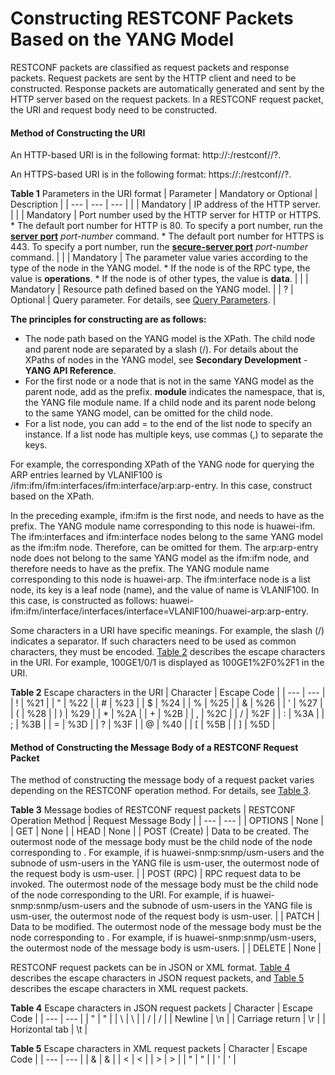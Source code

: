 Constructing RESTCONF Packets Based on the YANG Model
=====================================================

RESTCONF packets are classified as request packets and response packets. Request packets are sent by the HTTP client and need to be constructed. Response packets are automatically generated and sent by the HTTP server based on the request packets. In a RESTCONF request packet, the URI and request body need to be constructed.

#### Method of Constructing the URI

An HTTP-based URI is in the following format: http://<host-ip>:<port>/restconf/<node-type>/<path>?<query>.

An HTTPS-based URI is in the following format: https://<host-ip>:<port>/restconf/<node-type>/<path>?<query>.

**Table 1** Parameters in the URI format
| Parameter | Mandatory or Optional | Description |
| --- | --- | --- |
| <host-ip> | Mandatory | IP address of the HTTP server. |
| <port> | Mandatory | Port number used by the HTTP server for HTTP or HTTPS.   * The default port number for HTTP is 80. To specify a port number, run the [**server port**](cmdqueryname=server+port) *port-number* command. * The default port number for HTTPS is 443. To specify a port number, run the [**secure-server port**](cmdqueryname=secure-server+port) *port-number* command. |
| <node-type> | Mandatory | The parameter value varies according to the type of the node in the YANG model.   * If the node is of the RPC type, the <node-type> value is **operations**. * If the node is of other types, the <node-type> value is **data**. |
| <path> | Mandatory | Resource path defined based on the YANG model. |
| ?<query> | Optional | Query parameter. For details, see [Query Parameters](vrp_restconf_cfg_0014.html). |

**The principles for constructing <path> are as follows:**

* The node path based on the YANG model is the XPath. The child node and parent node are separated by a slash (/). For details about the XPaths of nodes in the YANG model, see **Secondary Development** - **YANG API Reference**.
* For the first node or a node that is not in the same YANG model as the parent node, add <module> as the prefix. **module** indicates the namespace, that is, the YANG file module name. If a child node and its parent node belong to the same YANG model, <module> can be omitted for the child node.
* For a list node, you can add =<key> to the end of the list node to specify an instance. If a list node has multiple keys, use commas (,) to separate the keys.

For example, the corresponding XPath of the YANG node for querying the ARP entries learned by VLANIF100 is /ifm:ifm/ifm:interfaces/ifm:interface/arp:arp-entry. In this case, construct <path> based on the XPath.

In the preceding example, ifm:ifm is the first node, and needs to have <module> as the prefix. The YANG module name corresponding to this node is huawei-ifm. The ifm:interfaces and ifm:interface nodes belong to the same YANG model as the ifm:ifm node. Therefore, <module> can be omitted for them. The arp:arp-entry node does not belong to the same YANG model as the ifm:ifm node, and therefore needs to have <module> as the prefix. The YANG module name corresponding to this node is huawei-arp. The ifm:interface node is a list node, its key is a leaf node (name), and the value of name is VLANIF100. In this case, <path> is constructed as follows: huawei-ifm:ifm/interface/interfaces/interface=VLANIF100/huawei-arp:arp-entry.

Some characters in a URI have specific meanings. For example, the slash (/) indicates a separator. If such characters need to be used as common characters, they must be encoded. [Table 2](#EN-US_CONCEPT_0000001667408405__table1953411208) describes the escape characters in the URI. For example, 100GE1/0/1 is displayed as 100GE1%2F0%2F1 in the URI.

**Table 2** Escape characters in the URI
| Character | Escape Code |
| --- | --- |
| ! | %21 |
| " | %22 |
| # | %23 |
| $ | %24 |
| % | %25 |
| & | %26 |
| ' | %27 |
| ( | %28 |
| ) | %29 |
| \* | %2A |
| + | %2B |
| , | %2C |
| / | %2F |
| : | %3A |
| ; | %3B |
| = | %3D |
| ? | %3F |
| @ | %40 |
| [ | %5B |
| ] | %5D |



#### Method of Constructing the Message Body of a RESTCONF Request Packet

The method of constructing the message body of a request packet varies depending on the RESTCONF operation method. For details, see [Table 3](#EN-US_CONCEPT_0000001667408405__table753910316818).

**Table 3** Message bodies of RESTCONF request packets
| RESTCONF Operation Method | Request Message Body |
| --- | --- |
| OPTIONS | None |
| GET | None |
| HEAD | None |
| POST (Create) | Data to be created. The outermost node of the message body must be the child node of the node corresponding to <path>. For example, if <path> is huawei-snmp:snmp/usm-users and the subnode of usm-users in the YANG file is usm-user, the outermost node of the request body is usm-user. |
| POST (RPC) | RPC request data to be invoked. The outermost node of the message body must be the child node of the node corresponding to the URI. For example, if <path> is huawei-snmp:snmp/usm-users and the subnode of usm-users in the YANG file is usm-user, the outermost node of the request body is usm-user. |
| PATCH | Data to be modified. The outermost node of the message body must be the node corresponding to <path>. For example, if <path> is huawei-snmp:snmp/usm-users, the outermost node of the message body is usm-users. |
| DELETE | None |

RESTCONF request packets can be in JSON or XML format. [Table 4](#EN-US_CONCEPT_0000001667408405__table5933131914812) describes the escape characters in JSON request packets, and [Table 5](#EN-US_CONCEPT_0000001667408405__table20589185184918) describes the escape characters in XML request packets.

**Table 4** Escape characters in JSON request packets
| Character | Escape Code |
| --- | --- |
| " | \" |
| \ | \\ |
| / | \/ |
| Newline | \n |
| Carriage return | \r |
| Horizontal tab | \t |


**Table 5** Escape characters in XML request packets
| Character | Escape Code |
| --- | --- |
| & | &amp; |
| < | &lt; |
| > | &gt; |
| " | &quot; |
| ' | &apos; |